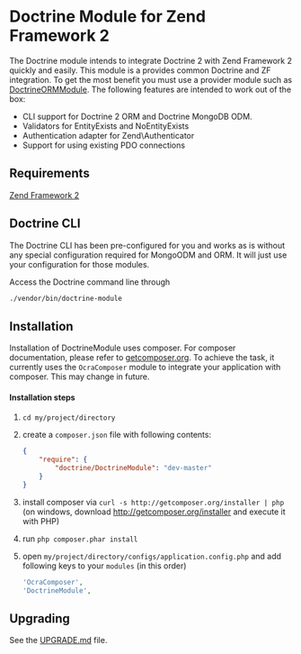 # Doctrine Module for Zend Framework 2
The Doctrine module intends to integrate Doctrine 2 with Zend Framework 2 quickly and easily.
This module is a provides common Doctrine and ZF integration. To get the most benefit you must use a
provider module such as [DoctrineORMModule](http://www.github.com/doctrine/DoctrineORMModule). The
following features are intended to work out of the box:

  - CLI support for Doctrine 2 ORM and Doctrine MongoDB ODM.
  - Validators for EntityExists and NoEntityExists
  - Authentication adapter for Zend\Authenticator
  - Support for using existing PDO connections

## Requirements
[Zend Framework 2](http://www.github.com/zendframework/zf2)

## Doctrine CLI
The Doctrine CLI has been pre-configured for you and works as is without any special configuration required for
MongoODM and ORM. It will just use your configuration for those modules.

Access the Doctrine command line through

```sh
./vendor/bin/doctrine-module
```

## Installation

Installation of DoctrineModule uses composer. For composer documentation, please refer to
[getcomposer.org](http://getcomposer.org/). To achieve the task, it currently uses the `OcraComposer` module to
integrate your application with composer. This may change in future.

#### Installation steps

  1. `cd my/project/directory`
  2. create a `composer.json` file with following contents:

     ```json
     {
         "require": {
             "doctrine/DoctrineModule": "dev-master"
         }
     }
     ```
  3. install composer via `curl -s http://getcomposer.org/installer | php` (on windows, download
     http://getcomposer.org/installer and execute it with PHP)
  4. run `php composer.phar install`
  5. open `my/project/directory/configs/application.config.php` and add following keys to your `modules` (in this order)

     ```php
     'OcraComposer',
     'DoctrineModule',
     ```

## Upgrading
See the [UPGRADE.md](http://www.github.com/doctrine/DoctrineModule/tree/master/docs/UPGRADE.md) file.
